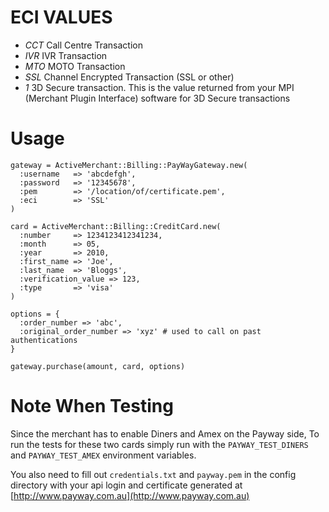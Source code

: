 # ECI VALUES
* *CCT*  Call Centre Transaction
* *IVR* IVR Transaction
* *MTO* MOTO Transaction
* *SSL* Channel Encrypted Transaction (SSL or other)
* *1* 3D Secure transaction. This is the value returned from your MPI (Merchant Plugin Interface) software for 3D Secure transactions

# Usage

    gateway = ActiveMerchant::Billing::PayWayGateway.new(
      :username   => 'abcdefgh',
      :password   => '12345678',
      :pem        => '/location/of/certificate.pem',
      :eci        => 'SSL'
    )
    
    card = ActiveMerchant::Billing::CreditCard.new(
      :number     => 1234123412341234,
      :month      => 05,
      :year       => 2010,
      :first_name => 'Joe',
      :last_name  => 'Bloggs',
      :verification_value => 123,
      :type       => 'visa'
    )
    
    options = {
      :order_number => 'abc',
      :original_order_number => 'xyz' # used to call on past authentications
    }
    
    gateway.purchase(amount, card, options)
    
# Note When Testing

Since the merchant has to enable Diners and Amex on the Payway side,
To run the tests for these two cards simply run with the `PAYWAY_TEST_DINERS` and
`PAYWAY_TEST_AMEX` environment variables.

You also need to fill out `credentials.txt` and `payway.pem` in the config directory
with your api login and certificate generated at [http://www.payway.com.au](http://www.payway.com.au)